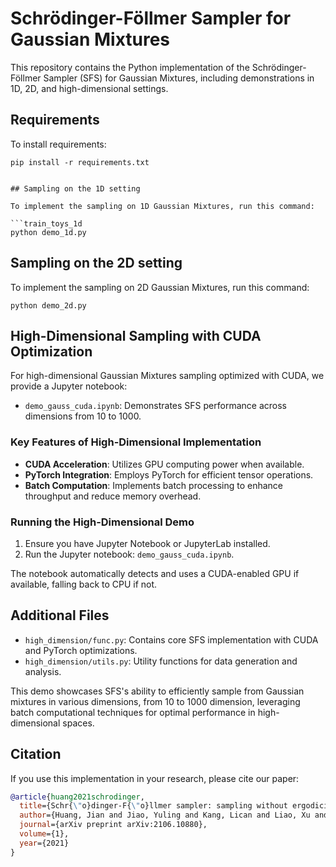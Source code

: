 # Schrödinger-Föllmer Sampler for Gaussian Mixtures

This repository contains the Python implementation of the Schrödinger-Föllmer Sampler (SFS) for Gaussian Mixtures, including demonstrations in 1D, 2D, and high-dimensional settings.

## Requirements

To install requirements:

```setup
pip install -r requirements.txt


## Sampling on the 1D setting

To implement the sampling on 1D Gaussian Mixtures, run this command:

```train_toys_1d
python demo_1d.py
```

## Sampling on the 2D setting

To implement the sampling on 2D Gaussian Mixtures, run this command:

```train_toys_2d
python demo_2d.py
```

## High-Dimensional Sampling with CUDA Optimization

For high-dimensional Gaussian Mixtures sampling optimized with CUDA, we provide a Jupyter notebook:

- `demo_gauss_cuda.ipynb`: Demonstrates SFS performance across dimensions from 10 to 1000.

### Key Features of High-Dimensional Implementation

- **CUDA Acceleration**: Utilizes GPU computing power when available.
- **PyTorch Integration**: Employs PyTorch for efficient tensor operations.
- **Batch Computation**: Implements batch processing to enhance throughput and reduce memory overhead.

### Running the High-Dimensional Demo

1. Ensure you have Jupyter Notebook or JupyterLab installed.
2. Run the Jupyter notebook: `demo_gauss_cuda.ipynb`.
   
The notebook automatically detects and uses a CUDA-enabled GPU if available, falling back to CPU if not.

## Additional Files

- `high_dimension/func.py`: Contains core SFS implementation with CUDA and PyTorch optimizations.
- `high_dimension/utils.py`: Utility functions for data generation and analysis.

This demo showcases SFS's ability to efficiently sample from Gaussian mixtures in various dimensions, from 10 to 1000 dimension, leveraging batch computational techniques for optimal performance in high-dimensional spaces.

## Citation

If you use this implementation in your research, please cite our paper:

```bibtex
@article{huang2021schrodinger,
  title={Schr{\"o}dinger-F{\"o}llmer sampler: sampling without ergodicity},
  author={Huang, Jian and Jiao, Yuling and Kang, Lican and Liao, Xu and Liu, Jin and Liu, Yanyan},
  journal={arXiv preprint arXiv:2106.10880},
  volume={1},
  year={2021}
}
